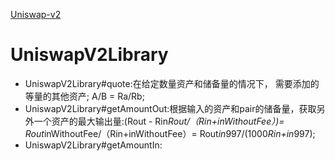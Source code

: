 [Uniswap-v2](https://github.com/33357/smartcontract-apps/blob/main/DEX/Uniswap-v2/README.md)



# UniswapV2Library

* UniswapV2Library#quote:在给定数量资产和储备量的情况下， 需要添加的等量的其他资产; A/B = Ra/Rb;
* UniswapV2Library#getAmountOut:根据输入的资产和pair的储备量，获取另外一个资产的最大输出量:(Rout - Rin*Rout/（Rin+inWithoutFee）)= Rout*inWithoutFee/（Rin+inWithoutFee）= Rout*in*997/(1000*Rin+in*997);
* UniswapV2Library#getAmountIn: